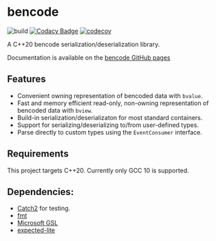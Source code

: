 # bencode

![build](https://github.com/fbdtemme/bencode/workflows/build/badge.svg?branch=master)
[![Codacy Badge](https://api.codacy.com/project/badge/Grade/5cc3eec94d8a486dab62afeab5130def)](https://app.codacy.com/manual/floriandetemmerman/bencode?utm_source=github.com&utm_medium=referral&utm_content=fbdtemme/bencode&utm_campaign=Badge_Grade_Dashboard)
[![codecov](https://codecov.io/gh/fbdtemme/bencode/branch/master/graph/badge.svg)](https://codecov.io/gh/fbdtemme/bencode)

A C++20 bencode serialization/deserialization library.

 Documentation is available on the [bencode GitHub pages](https://fbdtemme.github.io/bencode/)

## Features

*  Convenient owning representation of bencoded data with `bvalue`.
*  Fast and memory efficient read-only, non-owning representation of bencoded data with `bview`.
*  Build-in serialization/deserializaton for most standard containers.
*  Support for serializing/deserializing to/from user-defined types. 
*  Parse directly to custom types using the `EventConsumer` interface.

## Requirements

This project targets C++20. 
Currently only GCC 10 is supported.

## Dependencies:

* [Catch2](https://github.com/catchorg/Catch2) for testing.
* [fmt](https://github.com/fmtlib/fmt)
* [Microsoft GSL](https://github.com/microsoft/GSL)
* [expected-lite](https://github.com/martinmoene/expected-lite)